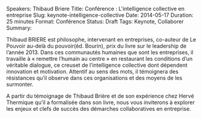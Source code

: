 Speakers: Thibaud Briere
Title: Conférence : L'intelligence collective en entreprise
Slug: keynote-intelligence-collective
Date: 2014-05-17
Duration: 25 minutes
Format: Conférence
Status: Draft
Tags: Keynote, Collaborer
Summary:

Thibaud BRIERE est philosophe, intervenant en entreprises, co-auteur de Le Pouvoir au-delà du pouvoir(éd. Bourin), prix du livre sur le leadership de l’année 2013. Dans ces communautés humaines que sont les entreprises, il travaille à « remettre l’humain au centre » en restaurant les conditions d’un véritable dialogue, ce creuset de l’intelligence collective dont dépendent innovation et motivation. Attentif au sens des mots, il témoignera des résistances qu’il observe dans ces organisations et des moyens de les surmonter.

A partir du témoignage de Thibaud Brière et de son expérience chez Hervé Thermique qu’il a formalisée dans son livre, nous vous inviterons à explorer  les enjeux et clefs de succès des démarches collaboratives en entreprise.


